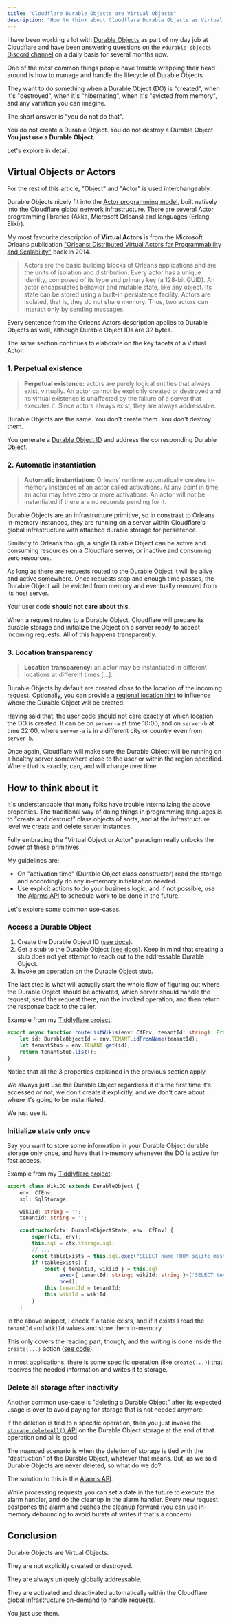 ```yaml
---
title: "Cloudflare Durable Objects are Virtual Objects"
description: "How to think about Cloudflare Durable Objects as Virtual Objects and the mindset shift it brings."
---
```


I have been working a lot with [Durable Objects](https://developers.cloudflare.com/durable-objects/what-are-durable-objects/) as part of my day job at Cloudflare and have been answering questions on the [`#durable-objects` Discord channel](https://discord.com/channels/595317990191398933/773219443911819284) on a daily basis for several months now.

One of the most common things people have trouble wrapping their head around is how to manage and handle the lifecycle of Durable Objects.

They want to do something when a Durable Object (DO) is "created", when it's "destroyed", when it's "hibernating", when it's "evicted from memory", and any variation you can imagine.

The short answer is "you do not do that".

You do not create a Durable Object. You do not destroy a Durable Object. **You just use a Durable Object.**

Let's explore in detail.

## Virtual Objects or Actors

For the rest of this article, "Object" and "Actor" is used interchangeably.

Durable Objects nicely fit into the [Actor programming model](https://developers.cloudflare.com/durable-objects/what-are-durable-objects/#actor-programming-model), built natively into the Cloudflare global network infrastructure.
There are several Actor programming libraries (Akka, Microsoft Orleans) and languages (Erlang, Elixir).

My most favourite description of **Virtual Actors** is from the Microsoft Orleans publication ["Orleans: Distributed Virtual Actors for Programmability and Scalability"](https://www.microsoft.com/en-us/research/wp-content/uploads/2016/02/Orleans-MSR-TR-2014-41.pdf) back in 2014.

> Actors are the basic building blocks of Orleans applications and are the units of isolation and distribution.
> Every actor has a unique identity, composed of its type and primary key (a 128-bit GUID).
> An actor encapsulates behavior and mutable state, like any object. Its state can be stored using a built-in persistence facility.
> Actors are isolated, that is, they do not share memory. Thus, two actors can interact only by sending messages.

Every sentence from the Orleans Actors description applies to Durable Objects as well, although Durable Object IDs are 32 bytes.

The same section continues to elaborate on the key facets of a Virtual Actor.

### 1. Perpetual existence

> **Perpetual existence:** actors are purely logical entities that always exist, virtually. An actor cannot be explicitly created or destroyed and its virtual existence is unaffected by the failure of a server that executes it. Since actors always exist, they are always addressable.

Durable Objects are the same. You don't create them. You don't destroy them.

You generate a [Durable Object ID](https://developers.cloudflare.com/durable-objects/api/id/) and address the corresponding Durable Object.

### 2. Automatic instantiation

> **Automatic instantiation:** Orleans’ runtime automatically creates in-memory instances of an actor called activations. At any point in time an actor may have zero or more activations. An actor will not be instantiated if there are no requests pending for it.

Durable Objects are an infrastructure primitive, so in constrast to Orleans in-memory instances, they are running on a server within Cloudflare's global infrastructure with attached durable storage for persistence.

Similarly to Orleans though, a single Durable Object can be active and consuming resources on a Cloudflare server, or inactive and consuming zero resources.

As long as there are requests routed to the Durable Object it will be alive and active somewhere.
Once requests stop and enough time passes, the Durable Object will be evicted from memory and eventually removed from its host server.

Your user code **should not care about this**.

When a request routes to a Durable Object, Cloudflare will prepare its durable storage and initialize the Object on a server ready to accept incoming requests.
All of this happens transparently.

### 3. Location transparency

> **Location transparency:** an actor may be instantiated in different locations at different times [...].

Durable Objects by default are created close to the location of the incoming request.
Optionally, you can provide a [regional location hint](https://developers.cloudflare.com/durable-objects/reference/data-location/#provide-a-location-hint) to influence where the Durable Object will be created.

Having said that, the user code should not care exactly at which location the DO is created.
It can be on `server-a` at time 10:00, and on `server-b` at time 22:00, where `server-a` is in a different city or country even from `server-b`.

Once again, Cloudflare will make sure the Durable Object will be running on a healthy server somewhere close to the user or within the region specified.
Where that is exactly, can, and will change over time.

## How to think about it

It's understandable that many folks have trouble internalizing the above properties.
The traditional way of doing things in programming languages is to "create and destruct" class objects of sorts, and at the infrastructure level we create and delete server instances.

Fully embracing the "Virtual Object or Actor" paradigm really unlocks the power of these primitives.

My guidelines are:

- On "activation time" (Durable Object class constructor) read the storage and accordingly do any in-memory initialization needed.
- Use explicit actions to do your business logic, and if not possible, use the [Alarms API](https://developers.cloudflare.com/durable-objects/api/alarms/) to schedule work to be done in the future.

Let's explore some common use-cases.

### Access a Durable Object

1. Create the Durable Object ID ([see docs](https://developers.cloudflare.com/durable-objects/api/id/)).
2. Get a stub to the Durable Object ([see docs](https://developers.cloudflare.com/durable-objects/api/stub/)). Keep in mind that creating a stub does not yet attempt to reach out to the addressable Durable Object.
3. Invoke an operation on the Durable Object stub.

The last step is what will actually start the whole flow of figuring out where the Durable Object should be activated, which server should handle the request, send the request there, run the invoked operation, and then return the response back to the caller.

Example from my [Tiddlyflare project](https://github.com/lambrospetrou/tiddlyflare/blob/main/src/durable-objects.ts#L555C1-L560C2):

```typescript
export async function routeListWikis(env: CfEnv, tenantId: string): Promise<ApiListWikisResponse> {
	let id: DurableObjectId = env.TENANT.idFromName(tenantId);
	let tenantStub = env.TENANT.get(id);
	return tenantStub.list();
}
```

Notice that all the 3 properties explained in the previous section apply.

We always just use the Durable Object regardless if it's the first time it's accessed or not, we don't create it explicitly, and we don't care about where it's going to be instantiated.

We just use it.

### Initialize state only once

Say you want to store some information in your Durable Object durable storage only once, and have that in-memory whenever the DO is active for fast access.

Example from my [Tiddlyflare project](https://github.com/lambrospetrou/tiddlyflare/blob/2f6cd98eab2d77f8319cca21922dea3a8ca41d9a/src/durable-objects.ts#L190-L214):

```typescript
export class WikiDO extends DurableObject {
	env: CfEnv;
	sql: SqlStorage;

	wikiId: string = '';
	tenantId: string = '';

	constructor(ctx: DurableObjectState, env: CfEnv) {
		super(ctx, env);
		this.sql = ctx.storage.sql;
        // ...
		const tableExists = this.sql.exec("SELECT name FROM sqlite_master WHERE name = 'wiki_info';").toArray().length > 0;
		if (tableExists) {
			const { tenantId, wikiId } = this.sql
				.exec<{ tenantId: string; wikiId: string }>('SELECT tenantId, wikiId FROM wiki_info LIMIT 1')
				.one();
			this.tenantId = tenantId;
			this.wikiId = wikiId;
		}
	}
```

In the above snippet, I check if a table exists, and if it exists I read the `tenantId` and `wikiId` values and store them in-memory.

This only covers the reading part, though, and the writing is done inside the `create(...)` action ([see code](https://github.com/lambrospetrou/tiddlyflare/blob/2f6cd98eab2d77f8319cca21922dea3a8ca41d9a/src/durable-objects.ts#L216)).

In most applications, there is some specific operation (like `create(...)`) that receives the needed information and writes it to storage.

### Delete all storage after inactivity

Another common use-case is "deleting a Durable Object" after its expected usage is over to avoid paying for storage that is not needed anymore.

If the deletion is tied to a specific operation, then you just invoke the [`storage.deleteAll()` API](https://developers.cloudflare.com/durable-objects/api/storage-api/#deleteall) on the Durable Object storage at the end of that operation and all is good.

The nuanced scenario is when the deletion of storage is tied with the "destruction" of the Durable Object, whatever that means.
But, as we said Durable Objects are never deleted, so what do we do?

The solution to this is the [Alarms API](https://developers.cloudflare.com/durable-objects/api/alarms/).

While processing requests you can set a date in the future to execute the alarm handler, and do the cleanup in the alarm handler.
Every new request postpones the alarm and pushes the cleanup forward (you can use in-memory debouncing to avoid bursts of writes if that's a concern).

## Conclusion

Durable Objects are Virtual Objects.

They are not explicitly created or destroyed.

They are always uniquely globally addressable.

They are activated and deactivated automatically within the Cloudflare global infrastructure on-demand to handle requests.

You just use them.
